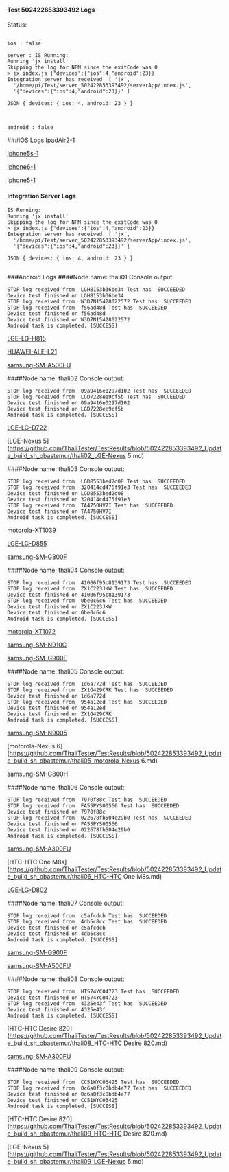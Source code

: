 #### Test 502422853393492 Logs

Status: 
```

ios : false

server : IS Running:
Running 'jx install'
Skipping the log for NPM since the exitCode was 0
> jx index.js {"devices":{"ios":4,"android":23}}
Integration server has received  [ 'jx',
  '/home/pi/Test/server_502422853393492/serverApp/index.js',
  '{"devices":{"ios":4,"android":23}}' ]

JSON { devices: { ios: 4, android: 23 } }



android : false
```


###iOS Logs
[IpadAir2-1](https://github.com/ThaliTester/TestResults/blob/502422853393492_Update_build_sh_obastemur/iOS_IpadAir2-1.md)

[Iphone5s-1](https://github.com/ThaliTester/TestResults/blob/502422853393492_Update_build_sh_obastemur/iOS_Iphone5s-1.md)

[Iphone6-1](https://github.com/ThaliTester/TestResults/blob/502422853393492_Update_build_sh_obastemur/iOS_Iphone6-1.md)

[Iphone5-1](https://github.com/ThaliTester/TestResults/blob/502422853393492_Update_build_sh_obastemur/iOS_Iphone5-1.md)


#### Integration Server Logs
```
IS Running:
Running 'jx install'
Skipping the log for NPM since the exitCode was 0
> jx index.js {"devices":{"ios":4,"android":23}}
Integration server has received  [ 'jx',
  '/home/pi/Test/server_502422853393492/serverApp/index.js',
  '{"devices":{"ios":4,"android":23}}' ]

JSON { devices: { ios: 4, android: 23 } }


```

###Android Logs
####Node name: thali01
Console output:
```
STOP log received from  LGH8153b36be34 Test has  SUCCEEDED
Device test finished on LGH8153b36be34 
STOP log received from  W3D7N15428022572 Test has  SUCCEEDED
STOP log received from  f56ad48d Test has  SUCCEEDED
Device test finished on f56ad48d 
Device test finished on W3D7N15428022572 
Android task is completed. [SUCCESS]
```
[LGE-LG-H815](https://github.com/ThaliTester/TestResults/blob/502422853393492_Update_build_sh_obastemur/thali01_LGE-LG-H815.md)

[HUAWEI-ALE-L21](https://github.com/ThaliTester/TestResults/blob/502422853393492_Update_build_sh_obastemur/thali01_HUAWEI-ALE-L21.md)

[samsung-SM-A500FU](https://github.com/ThaliTester/TestResults/blob/502422853393492_Update_build_sh_obastemur/thali01_samsung-SM-A500FU.md)

####Node name: thali02
Console output:
```
STOP log received from  09a9416e0297d102 Test has  SUCCEEDED
STOP log received from  LGD7228ee9cf5b Test has  SUCCEEDED
Device test finished on 09a9416e0297d102 
Device test finished on LGD7228ee9cf5b 
Android task is completed. [SUCCESS]
```
[LGE-LG-D722](https://github.com/ThaliTester/TestResults/blob/502422853393492_Update_build_sh_obastemur/thali02_LGE-LG-D722.md)

[LGE-Nexus 5](https://github.com/ThaliTester/TestResults/blob/502422853393492_Update_build_sh_obastemur/thali02_LGE-Nexus 5.md)

####Node name: thali03
Console output:
```
STOP log received from  LGD8553bed2d08 Test has  SUCCEEDED
STOP log received from  320414cd475f91e3 Test has  SUCCEEDED
Device test finished on LGD8553bed2d08 
Device test finished on 320414cd475f91e3 
STOP log received from  TA4750HV7I Test has  SUCCEEDED
Device test finished on TA4750HV7I 
Android task is completed. [SUCCESS]
```
[motorola-XT1039](https://github.com/ThaliTester/TestResults/blob/502422853393492_Update_build_sh_obastemur/thali03_motorola-XT1039.md)

[LGE-LG-D855](https://github.com/ThaliTester/TestResults/blob/502422853393492_Update_build_sh_obastemur/thali03_LGE-LG-D855.md)

[samsung-SM-G800F](https://github.com/ThaliTester/TestResults/blob/502422853393492_Update_build_sh_obastemur/thali03_samsung-SM-G800F.md)

####Node name: thali04
Console output:
```
STOP log received from  41006f95c8139173 Test has  SUCCEEDED
STOP log received from  ZX1C223JKW Test has  SUCCEEDED
Device test finished on 41006f95c8139173 
STOP log received from  0be0c6c6 Test has  SUCCEEDED
Device test finished on ZX1C223JKW 
Device test finished on 0be0c6c6 
Android task is completed. [SUCCESS]
```
[motorola-XT1072](https://github.com/ThaliTester/TestResults/blob/502422853393492_Update_build_sh_obastemur/thali04_motorola-XT1072.md)

[samsung-SM-N910C](https://github.com/ThaliTester/TestResults/blob/502422853393492_Update_build_sh_obastemur/thali04_samsung-SM-N910C.md)

[samsung-SM-G900F](https://github.com/ThaliTester/TestResults/blob/502422853393492_Update_build_sh_obastemur/thali04_samsung-SM-G900F.md)

####Node name: thali05
Console output:
```
STOP log received from  1d6a772d Test has  SUCCEEDED
STOP log received from  ZX1G429CRK Test has  SUCCEEDED
Device test finished on 1d6a772d 
STOP log received from  954a12ed Test has  SUCCEEDED
Device test finished on 954a12ed 
Device test finished on ZX1G429CRK 
Android task is completed. [SUCCESS]
```
[samsung-SM-N9005](https://github.com/ThaliTester/TestResults/blob/502422853393492_Update_build_sh_obastemur/thali05_samsung-SM-N9005.md)

[motorola-Nexus 6](https://github.com/ThaliTester/TestResults/blob/502422853393492_Update_build_sh_obastemur/thali05_motorola-Nexus 6.md)

[samsung-SM-G800H](https://github.com/ThaliTester/TestResults/blob/502422853393492_Update_build_sh_obastemur/thali05_samsung-SM-G800H.md)

####Node name: thali06
Console output:
```
STOP log received from  7970f88c Test has  SUCCEEDED
STOP log received from  FA55PYS00566 Test has  SUCCEEDED
Device test finished on 7970f88c 
STOP log received from  022678fb504e29b0 Test has  SUCCEEDED
Device test finished on FA55PYS00566 
Device test finished on 022678fb504e29b0 
Android task is completed. [SUCCESS]
```
[samsung-SM-A300FU](https://github.com/ThaliTester/TestResults/blob/502422853393492_Update_build_sh_obastemur/thali06_samsung-SM-A300FU.md)

[HTC-HTC One M8s](https://github.com/ThaliTester/TestResults/blob/502422853393492_Update_build_sh_obastemur/thali06_HTC-HTC One M8s.md)

[LGE-LG-D802](https://github.com/ThaliTester/TestResults/blob/502422853393492_Update_build_sh_obastemur/thali06_LGE-LG-D802.md)

####Node name: thali07
Console output:
```
STOP log received from  c5afcdcb Test has  SUCCEEDED
STOP log received from  4db5c8cc Test has  SUCCEEDED
Device test finished on c5afcdcb 
Device test finished on 4db5c8cc 
Android task is completed. [SUCCESS]
```
[samsung-SM-G900F](https://github.com/ThaliTester/TestResults/blob/502422853393492_Update_build_sh_obastemur/thali07_samsung-SM-G900F.md)

[samsung-SM-A500FU](https://github.com/ThaliTester/TestResults/blob/502422853393492_Update_build_sh_obastemur/thali07_samsung-SM-A500FU.md)

####Node name: thali08
Console output:
```
STOP log received from  HT574YC04723 Test has  SUCCEEDED
Device test finished on HT574YC04723 
STOP log received from  4325e43f Test has  SUCCEEDED
Device test finished on 4325e43f 
Android task is completed. [SUCCESS]
```
[HTC-HTC Desire 820](https://github.com/ThaliTester/TestResults/blob/502422853393492_Update_build_sh_obastemur/thali08_HTC-HTC Desire 820.md)

[samsung-SM-A300FU](https://github.com/ThaliTester/TestResults/blob/502422853393492_Update_build_sh_obastemur/thali08_samsung-SM-A300FU.md)

####Node name: thali09
Console output:
```
STOP log received from  CC51WYC03425 Test has  SUCCEEDED
STOP log received from  0c6a0f3c0bdb4e77 Test has  SUCCEEDED
Device test finished on 0c6a0f3c0bdb4e77 
Device test finished on CC51WYC03425 
Android task is completed. [SUCCESS]
```
[HTC-HTC Desire 820](https://github.com/ThaliTester/TestResults/blob/502422853393492_Update_build_sh_obastemur/thali09_HTC-HTC Desire 820.md)

[LGE-Nexus 5](https://github.com/ThaliTester/TestResults/blob/502422853393492_Update_build_sh_obastemur/thali09_LGE-Nexus 5.md)


